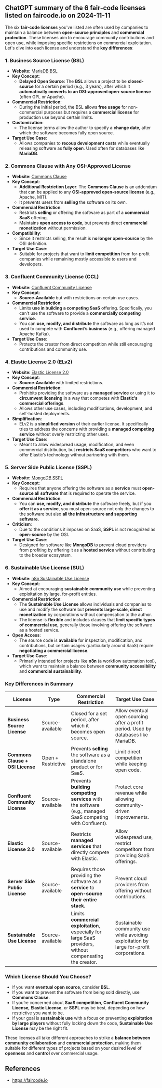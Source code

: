 
## ChatGPT summary of the 6 fair-code licenses listed on faircode.io on 2024-11-11

The six **fair-code licenses** you've listed are often used by companies to maintain a balance between **open-source principles** and **commercial protection**. These licenses aim to encourage community contributions and open use, while imposing specific restrictions on commercial exploitation. Let's dive into each license and understand the **key differences**:

### 1. **Business Source License (BSL)**
- **Website**: [MariaDB BSL](https://mariadb.com/bsl11)
- **Key Concept**:
  - **Delayed Open Source**: The **BSL** allows a project to be **closed-source** for a certain period (e.g., 3 years), after which it **automatically converts to an OSI-approved open-source license** (often GPL or Apache).
- **Commercial Restriction**:
  - During the initial period, the BSL allows **free usage** for non-commercial purposes but requires a **commercial license** for production use beyond certain limits.
- **Customization**:
  - The license terms allow the author to specify a **change date**, after which the software becomes fully open source.
- **Target Use Case**:
  - Allows companies to **recoup development costs** while eventually releasing software as **fully open**. Used often for databases like **MariaDB**.

### 2. **Commons Clause with Any OSI-Approved License**
- **Website**: [Commons Clause](https://commonsclause.com)
- **Key Concept**:
  - **Additional Restriction Layer**: The **Commons Clause** is an addendum that can be applied to any **OSI-approved open-source license** (e.g., Apache, MIT).
  - It prevents users from **selling** the software on its own.
- **Commercial Restriction**:
  - Restricts **selling** or offering the software as part of a **commercial SaaS** offering.
  - Maintains **open access to code**, but prevents direct **commercial monetization** without permission.
- **Compatibility**:
  - Since it restricts selling, the result is **no longer open-source** by the OSI definition.
- **Target Use Case**:
  - Suitable for projects that want to **limit competition** from for-profit companies while remaining mostly accessible to users and developers.

### 3. **Confluent Community License (CCL)**
- **Website**: [Confluent Community License](https://www.confluent.io/confluent-community-license)
- **Key Concept**:
  - **Source-Available** but with restrictions on certain use cases.
- **Commercial Restriction**:
  - Limits **use in building a competing SaaS** offering. Specifically, you can't use the software to provide a **commercially competing service**.
  - You can **use, modify, and distribute** the software as long as it’s not used to compete with **Confluent’s business** (e.g., offering managed Apache Kafka).
- **Target Use Case**:
  - Protects the creator from direct competition while still encouraging contributions and community use.

### 4. **Elastic License 2.0 (ELv2)**
- **Website**: [Elastic License 2.0](https://www.elastic.co/licensing/elastic-license)
- **Key Concept**:
  - **Source-Available** with limited restrictions.
- **Commercial Restriction**:
  - Prohibits providing the software as a **managed service** or using it to **circumvent licensing** in a way that competes with **Elastic’s commercial offerings**.
  - Allows other use cases, including modifications, development, and self-hosted deployments.
- **Simplification**:
  - ELv2 is a **simplified version** of their earlier license. It specifically tries to address the concerns with providing a **managed competing service** without overly restricting other uses.
- **Target Use Case**:
  - Meant to allow widespread usage, modification, and even commercial distribution, but **restricts SaaS competitors** who want to offer Elastic’s technology without partnering with them.

### 5. **Server Side Public License (SSPL)**
- **Website**: [MongoDB SSPL](https://www.mongodb.com/licensing/server-side-public-license)
- **Key Concept**:
  - Requires that anyone offering the software as a **service** must **open-source all software** that is required to operate the service.
- **Commercial Restriction**:
  - You can **use, modify, and distribute** the software freely, but if you **offer it as a service**, you must open-source not only the changes to the software but also **all the infrastructure and supporting software**.
- **Criticism**:
  - Due to the conditions it imposes on SaaS, **SSPL** is not recognized as **open-source** by the OSI.
- **Target Use Case**:
  - Designed for software like **MongoDB** to prevent cloud providers from profiting by offering it as a **hosted service** without contributing to the broader ecosystem.

### 6. **Sustainable Use License (SUL)**
- **Website**: [n8n Sustainable Use License](https://github.com/n8n-io/n8n/blob/master/LICENSE.md)
- **Key Concept**:
  - Aimed at encouraging **sustainable community use** while preventing exploitation by large, for-profit entities.
- **Commercial Restriction**:
  - The **Sustainable Use License** allows individuals and companies to use and modify the software but **prevents large-scale, direct monetization** by corporations without compensation to the author.
  - The license is **flexible** and includes clauses that **limit specific types of commercial use**, generally those involving offering the software as a hosted service.
- **Open Access**:
  - The source code is **available** for inspection, modification, and contributions, but certain usages (particularly around SaaS) require **negotiating a commercial license**.
- **Target Use Case**:
  - Primarily intended for projects like **n8n** (a workflow automation tool), which want to maintain a balance between **community accessibility** and **commercial sustainability**.

### **Key Differences in Summary**
| License                         | Type              | Commercial Restriction                                                                                      | Target Use Case |
|---------------------------------|-------------------|------------------------------------------------------------------------------------------------------------|----------------|
| **Business Source License**     | Source-available  | Closed for a set period, after which it becomes open source.                                               | Allow eventual open sourcing after a profit period. Used by databases like MariaDB. |
| **Commons Clause + OSI License**| Open + Restrictive| Prevents **selling** the software as a standalone product or for SaaS.                                     | Limit direct competition while keeping open code. |
| **Confluent Community License** | Source-available  | Prevents **building competing services** with the software (e.g., managed SaaS competing with Confluent).  | Protect core revenue while allowing community-driven improvements. |
| **Elastic License 2.0**         | Source-available  | Restricts **managed services** that directly compete with Elastic.                                         | Allow widespread use, restrict competitors from providing SaaS offerings. |
| **Server Side Public License**  | Source-available  | Requires those providing the software as a **service** to **open-source their entire stack**.              | Prevent cloud providers from offering without contributions. |
| **Sustainable Use License**     | Source-available  | Limits **commercial exploitation**, especially for large SaaS providers, without compensating the creator. | Sustainable community use while avoiding exploitation by large for-profit corporations.|

### **Which License Should You Choose?**
- If you want **eventual open source**, consider **BSL**.
- If you want to prevent the software from being sold directly, use **Commons Clause**.
- If you’re concerned about **SaaS competition**, **Confluent Community License**, **Elastic License**, or **SSPL** may be best, depending on how restrictive you want to be.
- If your goal is **sustainable use** with a focus on preventing **exploitation by large players** without fully locking down the code, **Sustainable Use License** may be the right fit.

These licenses all take different approaches to strike a **balance between community collaboration** and **commercial protection**, making them suitable for different types of projects based on your desired level of **openness** and **control** over commercial usage.


## References

- https://faircode.io


